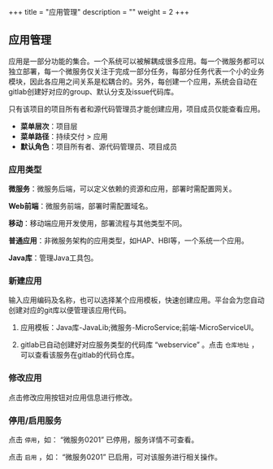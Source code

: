 ﻿+++
title = "应用管理"
description = ""
weight = 2
+++


## 应用管理
 
  应用是一部分功能的集合。一个系统可以被解耦成很多应用。每一个微服务都可以独立部署，每一个微服务仅关注于完成一部分任务，每部分任务代表一个小的业务模块，因此各应用之间关系是松耦合的。另外，每创建一个应用，系统会自动在gitlab创建好对应的group、默认分支及issue代码库。

  只有该项目的项目所有者和源代码管理员才能创建应用，项目成员仅能查看应用。
  
  - **菜单层次**：项目层
  - **菜单路径**：持续交付 > 应用
  - **默认角色**：项目所有者、源代码管理员、项目成员

### 应用类型

  **微服务**：微服务后端，可以定义依赖的资源和应用，部署时需配置网关。

  **Web前端**：微服务前端，部署时需配置域名。

  **移动**：移动端应用开发使用，部署流程与其他类型不同。

  **普通应用**：非微服务架构的应用类型，如HAP、HBI等，一个系统一个应用。

  **Java库**：管理Java工具包。

### 新建应用

输入应用编码及名称，也可以选择某个应用模板，快速创建应用。平台会为您自动创建对应的git库以便管理该应用代码。

 1. 应用模板：Java库-JavaLib;微服务-MicroService;前端-MicroServiceUI。

 1. gitlab已自动创建好对应服务类型的代码库 “webservice” 。点击 `仓库地址` ，可以查看该服务在gitlab的代码仓库。

### 修改应用

点击修改应用按钮对应用信息进行修改。

### 停用/启用服务

 点击 `停用`，如： “微服务0201” 已停用，服务详情不可查看。 

 点击 `启用` ，如： “微服务0201” 已启用，可对该服务进行相关操作。
